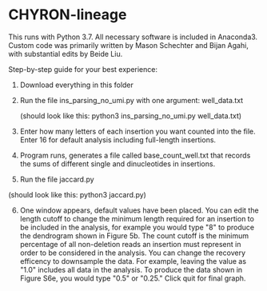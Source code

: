 # CHYRON-lineage

This runs with Python 3.7. All necessary software is included in Anaconda3. Custom code was primarily written by Mason Schechter and Bijan Agahi, with substantial edits by Beide Liu.

Step-by-step guide for your best experience:

1. Download everything in this folder

2. Run the file ins_parsing_no_umi.py with one argument: well_data.txt

    (should look like this:
                            python3 ins_parsing_no_umi.py well_data.txt)
                            
3. Enter how many letters of each insertion you want counted into the file. Enter 16 for default analysis including full-length insertions. 

4. Program runs, generates a file called base_count_well.txt that records the sums of different single and dinucleotides in insertions. 

5. Run the file jaccard.py

  (should look like this:
                          python3 jaccard.py)
                          
6. One window appears, default values have been placed. You can edit the length cutoff to change the minimum length required for an insertion to be included in the analysis, for example you would type "8" to produce the dendrogram shown in Figure 5b. The count cutoff is the minimum percentage of all non-deletion reads an insertion must represent in order to be considered in the analysis. You can change the recovery efficency to downsample the data. For example, leaving the value as "1.0" includes all data in the analysis. To produce the data shown in Figure S6e, you would type "0.5" or "0.25." Click quit for final graph. 
